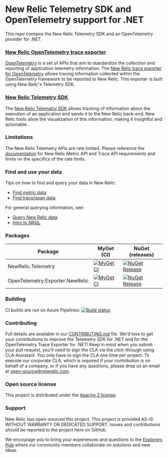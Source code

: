 # New Relic Telemetry SDK and OpenTelemetry support for .NET

This repo contains the New Relic Telemetry SDK and an OpenTelemetry provider for .NET.


### [New Relic OpenTelemetry trace exporter](./src/OpenTelemetry.Exporter.NewRelic/README.md)
[OpenTelemetry](https://opentelemetry.io/) is a set of APIs that aim to standardize the collection and reporting of application telemetry information.  The [New Relic trace exporter for OpenTelemetry](./src/OpenTelemetry.Exporter.NewRelic/README.md) allows tracing information collected within the OpenTelemetry framework to be reported to New Relic.  This exporter is built using New Relic's Telemetry SDK.


### [New Relic Telemetry SDK](./src/NewRelic.Telemetry/README.md)
The [New Relic Telemetry SDK](./src/NewRelic.Telemetry/README.md) allows tracking of information about the execution of an application and sends it to the New Relic back-end.  New Relic tools allow the visualization of this information, making it insightful and actionable.


### Limitations
The New Relic Telemetry APIs are rate limited. Please reference the [documentation](https://github.com/newrelic/newrelic-telemetry-sdk-specs) for New Relic Metric API and Trace API requirements and limits on the specifics of the rate limits.

### Find and use your data

Tips on how to find and query your data in New Relic:
- [Find metric data](https://docs.newrelic.com/docs/data-ingest-apis/get-data-new-relic/metric-api/introduction-metric-api#find-data)
- [Find trace/span data](https://docs.newrelic.com/docs/understand-dependencies/distributed-tracing/trace-api/introduction-trace-api#view-data)

For general querying information, see:
- [Query New Relic data](https://docs.newrelic.com/docs/using-new-relic/data/understand-data/query-new-relic-data)
- [Intro to NRQL](https://docs.newrelic.com/docs/query-data/nrql-new-relic-query-language/getting-started/introduction-nrql)

### Packages

| Package | MyGet (CI) | NuGet (releases) |
| ------- | ---------- | ---------------- |
| NewRelic.Telemetry | [![MyGet CI][myget-image-NewRelic-Telemetry]][myget-url-NewRelic-Telemetry] | [![NuGet Release][nuget-image-NewRelic-Telemetry]][nuget-url-NewRelic-Telemetry] |
| OpenTelemetry.Exporter.NewRelic | [![MyGet CI][myget-image-OpenTelemetry-Exporter-NewRelic]][myget-url-OpenTelemetry-Exporter-NewRelic] | [![NuGet Release][nuget-image-OpenTelemetry-Exporter-NewRelic]][nuget-url-OpenTelemetry-Exporter-NewRelic] |

### Building
CI builds are run on Azure Pipelines: 
[![Build status](https://dev.azure.com/NRAzurePipelines/dotnet/_apis/build/status/newrelic.newrelic-telemetry-sdk-dotnet?branchName=master)](https://dev.azure.com/NRAzurePipelines/dotnet/_build/latest?definitionId=17&branchName=master)


### Contributing
Full details are available in our [CONTRIBUTING.md](CONTRIBUTING.md) file. We'd love to get your contributions to improve the Telemetry SDK for .NET and for the OpenTelemetry Trace Exporter for .NET! Keep in mind when you submit your pull request, you'll need to sign the CLA via the click-through using CLA-Assistant. You only have to sign the CLA one time per project. To execute our corporate CLA, which is required if your contribution is on behalf of a company, or if you have any questions, please drop us an email at open-source@newrelic.com.


### Open source license
This project is distributed under the [Apache 2 license](LICENSE).


### Support
New Relic has open-sourced this project. This project is provided AS-IS WITHOUT WARRANTY OR DEDICATED SUPPORT. Issues and contributions should be reported to the project here on GitHub.

We encourage you to bring your experiences and questions to the [Explorers Hub](https://discuss.newrelic.com) where our community members collaborate on solutions and new ideas.

[myget-image-NewRelic-Telemetry]:                   https://img.shields.io/myget/newrelic/vpre/NewRelic.Telemetry.svg
[myget-url-NewRelic-Telemetry]:                     https://www.myget.org/feed/newrelic/package/nuget/NewRelic.Telemetry
[nuget-image-NewRelic-Telemetry]:                   https://img.shields.io/nuget/vpre/NewRelic.Telemetry.svg
[nuget-url-NewRelic-Telemetry]:                     https://www.nuget.org/packages/NewRelic.Telemetry

[myget-image-OpenTelemetry-Exporter-NewRelic]:      https://img.shields.io/myget/newrelic/vpre/OpenTelemetry.Exporter.NewRelic.svg
[myget-url-OpenTelemetry-Exporter-NewRelic]:        https://www.myget.org/feed/newrelic/package/nuget/OpenTelemetry.Exporter.NewRelic
[nuget-image-OpenTelemetry-Exporter-NewRelic]:      https://img.shields.io/nuget/vpre/OpenTelemetry.Exporter.NewRelic.svg
[nuget-url-OpenTelemetry-Exporter-NewRelic]:        https://www.nuget.org/packages/OpenTelemetry.Exporter.NewRelic
